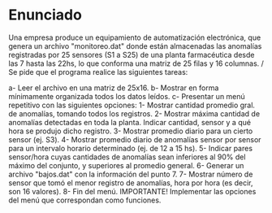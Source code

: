 # Enunciado
Una empresa produce un equipamiento de automatización electrónica, que genera un archivo 
"monitoreo.dat" donde están almacenadas las anomalías registradas por 25 sensores (S1 a S25)
de una planta farmacéutica desde las 7 hasta las 22hs, lo que conforma una matriz de 25 
filas y 16 columnas. /
Se pide que el programa realice las siguientes tareas:

a- Leer el archivo en una matriz de 25x16.
b- Mostrar en forma mínimamente organizada todos los datos leídos.
c- Presentar un menú repetitivo con las siguientes opciones:
1- Mostrar cantidad promedio gral. de anomalías, tomando todos los registros.
2- Mostrar máxima cantidad de anomalías detectadas en toda la planta.
Indicar cantidad, sensor y a qué hora se produjo dicho registro.
3- Mostrar promedio diario para un cierto sensor (ej. S3).
4- Mostrar promedio diario de anomalías sensor por sensor para un intervalo horario 
determinado (ej. de 12 a 15 hs).
5- Indicar pares sensor/hora cuyas cantidades de anomalías sean inferiores al 90% del 
máximo del conjunto, y superiores al promedio general.
6- Generar un archivo "bajos.dat" con la información del punto 7.
7- Mostrar número de sensor que tomó el menor registro de anomalías, hora por hora (es
decir, son 16 valores).
8- Fin del menú.
IMPORTANTE! Implementar las opciones del menú que correspondan como funciones.
